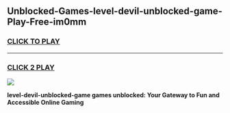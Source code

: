
## Unblocked-Games-level-devil-unblocked-game-Play-Free-im0mm
<h3>
<a href="https://premium76.site?title=level-devil-unblocked-game&ref=15A">CLICK TO PLAY</a></h3>
<hr>

<h3>
<a href="https://premium76.site?title=level-devil-unblocked-game&ref=15A">CLICK 2 PLAY</a>
  
</h3>

<a href="https://premium76.site?title=level-devil-unblocked-game&ref=15A"><img src="https://clearcache.store/games.png"></a>


**level-devil-unblocked-game games unblocked: Your Gateway to Fun and Accessible Online Gaming**
